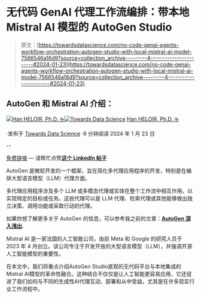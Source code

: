 # 无代码 GenAI 代理工作流编排：带本地 Mistral AI 模型的 AutoGen Studio

> 原文：[https://towardsdatascience.com/no-code-genai-agents-workflow-orchestration-autogen-studio-with-local-mistral-ai-model-7566546a16d9?source=collection_archive---------4-----------------------#2024-01-23](https://towardsdatascience.com/no-code-genai-agents-workflow-orchestration-autogen-studio-with-local-mistral-ai-model-7566546a16d9?source=collection_archive---------4-----------------------#2024-01-23)

## AutoGen 和 Mistral AI 介绍：

[](https://medium.com/@han.heloir?source=post_page---byline--7566546a16d9--------------------------------)[![Han HELOIR, Ph.D. ☕️](../Images/53c132b64fda2f1d9ebd6af6d582d24c.png)](https://medium.com/@han.heloir?source=post_page---byline--7566546a16d9--------------------------------)[](https://towardsdatascience.com/?source=post_page---byline--7566546a16d9--------------------------------)[![Towards Data Science](../Images/a6ff2676ffcc0c7aad8aaf1d79379785.png)](https://towardsdatascience.com/?source=post_page---byline--7566546a16d9--------------------------------) [Han HELOIR, Ph.D. ☕️](https://medium.com/@han.heloir?source=post_page---byline--7566546a16d9--------------------------------)

·发布于 [Towards Data Science](https://towardsdatascience.com/?source=post_page---byline--7566546a16d9--------------------------------) ·9 分钟阅读·2024 年 1 月 23 日

--

[免费链接](/no-code-genai-agents-workflow-orchestration-autogen-studio-with-local-mistral-ai-model-7566546a16d9?sk=b4b48cb2824568055fb5025c920bd6c1) — 请帮忙点赞[**这个 LinkedIn 帖子**](https://www.linkedin.com/posts/hanheloiryan_no-code-genai-agents-workflow-orchestration-activity-7157472910389972993-wWqa?utm_source=share&utm_medium=member_desktop)

AutoGen 是微软开发的一个框架，旨在简化多代理应用程序的开发，特别是在编排大型语言模型（LLM）代理方面。

多代理应用程序涉及多个 LLM 或多模态代理或实体在整个工作流中相互作用，以实现特定的目标或任务。这些代理可以是 LLM 代理、检索代理或其他能够做出独立决策、调用功能或采取行动的代理。

如果你想了解更多关于 AutoGen 的信息，可以参考我之前的文章：[**AutoGen 深入浅出**](https://medium.com/predict/autogen-in-depth-yet-simple-revolutionizing-ai-collaboration-for-excellence-in-enterprise-eec05abfdfad)**.**

Mistral AI 是一家法国的人工智能公司，由前 Meta 和 Google 的研究人员于 2023 年 4 月创立。该公司专注于开发开放的大型语言模型（LLM），并强调开源人工智能模型的重要性。

在本文中，我们将重点介绍AutoGen Studio直观的无代码平台与本地集成的Mistral AI模型的革命性融合。这种结合不仅仅是让人工智能更容易应用，它还促进了我们如何与不同的生成性AI代理互动、部署和从中受益，尤其是在许多现实行业工作流程中。
